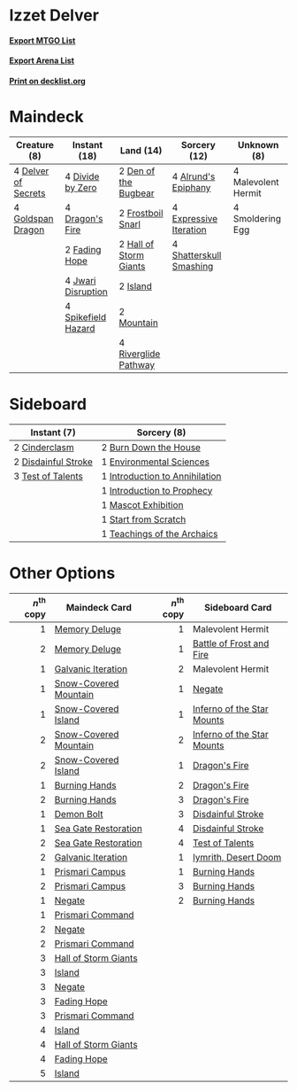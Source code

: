 # Izzet Delver

#### [Export MTGO List](../collection/Izzet%20Delver/Izzet%20Delver.txt)
#### [Export Arena List](../collection/Izzet%20Delver/Izzet%20Delver_arena.txt)
#### [Print on decklist.org](http://decklist.org/?deckmain=4%09Alrund's%20Epiphany%0A4%09Delver%20of%20Secrets%0A2%09Den%20of%20the%20Bugbear%0A4%09Divide%20by%20Zero%0A4%09Dragon's%20Fire%0A4%09Expressive%20Iteration%0A2%09Fading%20Hope%0A2%09Frostboil%20Snarl%0A4%09Goldspan%20Dragon%0A2%09Hall%20of%20Storm%20Giants%0A2%09Island%0A4%09Jwari%20Disruption%0A4%09Malevolent%20Hermit%0A2%09Mountain%0A4%09Riverglide%20Pathway%0A4%09Shatterskull%20Smashing%0A4%09Smoldering%20Egg%0A4%09Spikefield%20Hazard&deckside=2%09Burn%20Down%20the%20House%0A2%09Cinderclasm%0A2%09Disdainful%20Stroke%0A1%09Environmental%20Sciences%0A1%09Introduction%20to%20Annihilation%0A1%09Introduction%20to%20Prophecy%0A1%09Mascot%20Exhibition%0A1%09Start%20from%20Scratch%0A1%09Teachings%20of%20the%20Archaics%0A3%09Test%20of%20Talents)
# Maindeck

|                                         Creature (8)                                         |                                         Instant (18)                                         |                                            Land (14)                                            |                                           Sorcery (12)                                           |    Unknown (8)    |
|----------------------------------------------------------------------------------------------|----------------------------------------------------------------------------------------------|-------------------------------------------------------------------------------------------------|--------------------------------------------------------------------------------------------------|-------------------|
|4 [Delver of Secrets](http://gatherer.wizards.com/Pages/Card/Details.aspx?multiverseid=226749)|4 [Divide by Zero](http://gatherer.wizards.com/Pages/Card/Details.aspx?multiverseid=513518)   |2 [Den of the Bugbear](http://gatherer.wizards.com/Pages/Card/Details.aspx?multiverseid=527541)  |4 [Alrund's Epiphany](http://gatherer.wizards.com/Pages/Card/Details.aspx?multiverseid=503648)    |4 Malevolent Hermit|
|4 [Goldspan Dragon](http://gatherer.wizards.com/Pages/Card/Details.aspx?multiverseid=503751)  |4 [Dragon's Fire](http://gatherer.wizards.com/Pages/Card/Details.aspx?multiverseid=527426)    |2 [Frostboil Snarl](http://gatherer.wizards.com/Pages/Card/Details.aspx?multiverseid=513757)     |4 [Expressive Iteration](http://gatherer.wizards.com/Pages/Card/Details.aspx?multiverseid=513678) |4 Smoldering Egg   |
|                                                                                              |2 [Fading Hope](http://gatherer.wizards.com/Pages/Card/Details.aspx?multiverseid=534812)      |2 [Hall of Storm Giants](http://gatherer.wizards.com/Pages/Card/Details.aspx?multiverseid=527544)|4 [Shatterskull Smashing](http://gatherer.wizards.com/Pages/Card/Details.aspx?multiverseid=491802)|                   |
|                                                                                              |4 [Jwari Disruption](http://gatherer.wizards.com/Pages/Card/Details.aspx?multiverseid=491693) |2 [Island](http://gatherer.wizards.com/Pages/Card/Details.aspx?multiverseid=439857)              |                                                                                                  |                   |
|                                                                                              |4 [Spikefield Hazard](http://gatherer.wizards.com/Pages/Card/Details.aspx?multiverseid=491809)|2 [Mountain](http://gatherer.wizards.com/Pages/Card/Details.aspx?multiverseid=439859)            |                                                                                                  |                   |
|                                                                                              |                                                                                              |4 [Riverglide Pathway](http://gatherer.wizards.com/Pages/Card/Details.aspx?multiverseid=491920)  |                                                                                                  |                   |


# Sideboard

|                                         Instant (7)                                          |                                               Sorcery (8)                                               |
|----------------------------------------------------------------------------------------------|---------------------------------------------------------------------------------------------------------|
|2 [Cinderclasm](http://gatherer.wizards.com/Pages/Card/Details.aspx?multiverseid=491776)      |2 [Burn Down the House](http://gatherer.wizards.com/Pages/Card/Details.aspx?multiverseid=534907)         |
|2 [Disdainful Stroke](http://gatherer.wizards.com/Pages/Card/Details.aspx?multiverseid=420705)|1 [Environmental Sciences](http://gatherer.wizards.com/Pages/Card/Details.aspx?multiverseid=513477)      |
|3 [Test of Talents](http://gatherer.wizards.com/Pages/Card/Details.aspx?multiverseid=513536)  |1 [Introduction to Annihilation](http://gatherer.wizards.com/Pages/Card/Details.aspx?multiverseid=513479)|
|                                                                                              |1 [Introduction to Prophecy](http://gatherer.wizards.com/Pages/Card/Details.aspx?multiverseid=513480)    |
|                                                                                              |1 [Mascot Exhibition](http://gatherer.wizards.com/Pages/Card/Details.aspx?multiverseid=513481)           |
|                                                                                              |1 [Start from Scratch](http://gatherer.wizards.com/Pages/Card/Details.aspx?multiverseid=513591)          |
|                                                                                              |1 [Teachings of the Archaics](http://gatherer.wizards.com/Pages/Card/Details.aspx?multiverseid=513534)   |


# Other Options

|*n*<sup>th</sup> copy|                                         Maindeck Card                                          |*n*<sup>th</sup> copy|                                           Sideboard Card                                            |
|--------------------:|------------------------------------------------------------------------------------------------|--------------------:|-----------------------------------------------------------------------------------------------------|
|                    1|[Memory Deluge](http://gatherer.wizards.com/Pages/Card/Details.aspx?multiverseid=534825)        |                    1|Malevolent Hermit                                                                                    |
|                    2|[Memory Deluge](http://gatherer.wizards.com/Pages/Card/Details.aspx?multiverseid=534825)        |                    1|[Battle of Frost and Fire](http://gatherer.wizards.com/Pages/Card/Details.aspx?multiverseid=503820)  |
|                    1|[Galvanic Iteration](http://gatherer.wizards.com/Pages/Card/Details.aspx?multiverseid=535018)   |                    2|Malevolent Hermit                                                                                    |
|                    1|[Snow-Covered Mountain](http://gatherer.wizards.com/Pages/Card/Details.aspx?multiverseid=121233)|                    1|[Negate](http://gatherer.wizards.com/Pages/Card/Details.aspx?multiverseid=423707)                    |
|                    1|[Snow-Covered Island](http://gatherer.wizards.com/Pages/Card/Details.aspx?multiverseid=121130)  |                    1|[Inferno of the Star Mounts](http://gatherer.wizards.com/Pages/Card/Details.aspx?multiverseid=527438)|
|                    2|[Snow-Covered Mountain](http://gatherer.wizards.com/Pages/Card/Details.aspx?multiverseid=121233)|                    2|[Inferno of the Star Mounts](http://gatherer.wizards.com/Pages/Card/Details.aspx?multiverseid=527438)|
|                    2|[Snow-Covered Island](http://gatherer.wizards.com/Pages/Card/Details.aspx?multiverseid=121130)  |                    1|[Dragon's Fire](http://gatherer.wizards.com/Pages/Card/Details.aspx?multiverseid=527426)             |
|                    1|[Burning Hands](http://gatherer.wizards.com/Pages/Card/Details.aspx?multiverseid=527422)        |                    2|[Dragon's Fire](http://gatherer.wizards.com/Pages/Card/Details.aspx?multiverseid=527426)             |
|                    2|[Burning Hands](http://gatherer.wizards.com/Pages/Card/Details.aspx?multiverseid=527422)        |                    3|[Dragon's Fire](http://gatherer.wizards.com/Pages/Card/Details.aspx?multiverseid=527426)             |
|                    1|[Demon Bolt](http://gatherer.wizards.com/Pages/Card/Details.aspx?multiverseid=503741)           |                    3|[Disdainful Stroke](http://gatherer.wizards.com/Pages/Card/Details.aspx?multiverseid=420705)         |
|                    1|[Sea Gate Restoration](http://gatherer.wizards.com/Pages/Card/Details.aspx?multiverseid=491706) |                    4|[Disdainful Stroke](http://gatherer.wizards.com/Pages/Card/Details.aspx?multiverseid=420705)         |
|                    2|[Sea Gate Restoration](http://gatherer.wizards.com/Pages/Card/Details.aspx?multiverseid=491706) |                    4|[Test of Talents](http://gatherer.wizards.com/Pages/Card/Details.aspx?multiverseid=513536)           |
|                    2|[Galvanic Iteration](http://gatherer.wizards.com/Pages/Card/Details.aspx?multiverseid=535018)   |                    1|[Iymrith, Desert Doom](http://gatherer.wizards.com/Pages/Card/Details.aspx?multiverseid=527349)      |
|                    1|[Prismari Campus](http://gatherer.wizards.com/Pages/Card/Details.aspx?multiverseid=513762)      |                    1|[Burning Hands](http://gatherer.wizards.com/Pages/Card/Details.aspx?multiverseid=527422)             |
|                    2|[Prismari Campus](http://gatherer.wizards.com/Pages/Card/Details.aspx?multiverseid=513762)      |                    3|[Burning Hands](http://gatherer.wizards.com/Pages/Card/Details.aspx?multiverseid=527422)             |
|                    1|[Negate](http://gatherer.wizards.com/Pages/Card/Details.aspx?multiverseid=423707)               |                    2|[Burning Hands](http://gatherer.wizards.com/Pages/Card/Details.aspx?multiverseid=527422)             |
|                    1|[Prismari Command](http://gatherer.wizards.com/Pages/Card/Details.aspx?multiverseid=513706)     |                     |                                                                                                     |
|                    2|[Negate](http://gatherer.wizards.com/Pages/Card/Details.aspx?multiverseid=423707)               |                     |                                                                                                     |
|                    2|[Prismari Command](http://gatherer.wizards.com/Pages/Card/Details.aspx?multiverseid=513706)     |                     |                                                                                                     |
|                    3|[Hall of Storm Giants](http://gatherer.wizards.com/Pages/Card/Details.aspx?multiverseid=527544) |                     |                                                                                                     |
|                    3|[Island](http://gatherer.wizards.com/Pages/Card/Details.aspx?multiverseid=439857)               |                     |                                                                                                     |
|                    3|[Negate](http://gatherer.wizards.com/Pages/Card/Details.aspx?multiverseid=423707)               |                     |                                                                                                     |
|                    3|[Fading Hope](http://gatherer.wizards.com/Pages/Card/Details.aspx?multiverseid=534812)          |                     |                                                                                                     |
|                    3|[Prismari Command](http://gatherer.wizards.com/Pages/Card/Details.aspx?multiverseid=513706)     |                     |                                                                                                     |
|                    4|[Island](http://gatherer.wizards.com/Pages/Card/Details.aspx?multiverseid=439857)               |                     |                                                                                                     |
|                    4|[Hall of Storm Giants](http://gatherer.wizards.com/Pages/Card/Details.aspx?multiverseid=527544) |                     |                                                                                                     |
|                    4|[Fading Hope](http://gatherer.wizards.com/Pages/Card/Details.aspx?multiverseid=534812)          |                     |                                                                                                     |
|                    5|[Island](http://gatherer.wizards.com/Pages/Card/Details.aspx?multiverseid=439857)               |                     |                                                                                                     |

